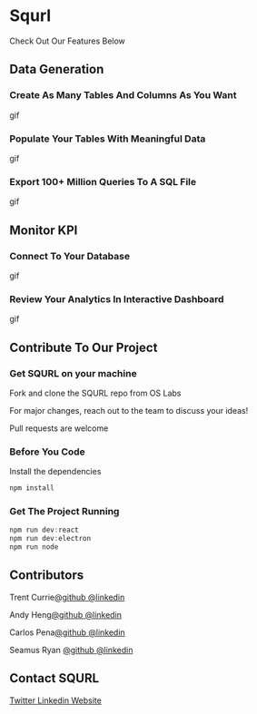 # Squrl
<p>Check Out Our Features Below</p>

## Data Generation 

### Create As Many Tables And Columns As You Want
gif
### Populate Your Tables With Meaningful Data
gif 
### Export 100+ Million Queries To A SQL File
gif

## Monitor KPI
### Connect To Your Database 
gif
### Review Your Analytics In Interactive Dashboard
gif

## Contribute To Our Project
### Get SQURL on your machine
<p>Fork and clone the SQURL repo from OS Labs</p>
<p>For major changes, reach out to the team to discuss your ideas!</p>
<p>Pull requests are welcome</p>

### Before You Code
Install the dependencies
```js
npm install
```

### Get The Project Running
```js
npm run dev:react
npm run dev:electron
npm run node
```

## Contributors
<p>Trent Currie<a href='https://github.com/trentcurrie' target="_blank">@github </a><a  href='https://www.linkedin.com/in/trentdcurrie/' target="_blank">@linkedin</a></p>
<p>Andy Heng<a href='https://github.com/a4heng' target="_blank">@github </a><a  href='https://www.linkedin.com/in/Andy-Heng/' target="_blank">@linkedin</a></p>
<p>Carlos Pena<a href='https://github.com/capena91' target="_blank">@github </a><a  href='https://www.linkedin.com/in/carlospena91/' target="_blank">@linkedin</a></p>
<p>Seamus Ryan <a href='https://github.com/dsryan8197' target="_blank">  @github </a><a  href='https://www.linkedin.com/in/dseamusryan/' target="_blank">  @linkedin</a></p>

## Contact SQURL
<a href='https://twitter.com/SqurlDB' target="_blank">Twitter </a>
<a href='https://www.linkedin.com/company/squrldb/' target="_blank">Linkedin </a>
<a href='https://www.squrldb.io' target="_blank">Website </a>